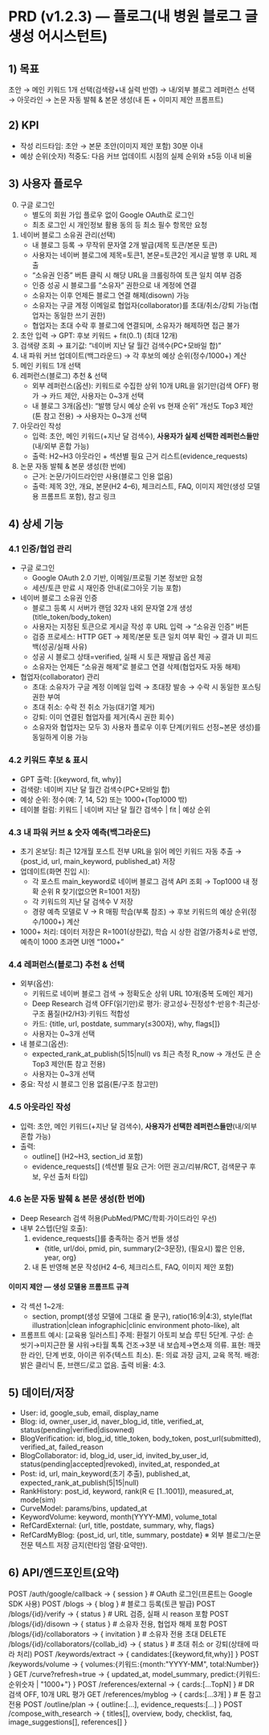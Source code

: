 # PRD (v1.2.3) — 플로그(내 병원 블로그 글 생성 어시스턴트)

## 1) 목표
초안 → 메인 키워드 1개 선택(검색량+내 실력 반영) → 내/외부 블로그 레퍼런스 선택 → 아웃라인 → 논문 자동 발췌 & 본문 생성(내 톤 + 이미지 제안 프롬프트)

## 2) KPI
- 작성 리드타임: 초안 → 본문 초안(이미지 제안 포함) 30분 이내
- 예상 순위(숫자) 적중도: 다음 커브 업데이트 시점의 실제 순위와 ±5등 이내 비율

## 3) 사용자 플로우
0. 구글 로그인
   - 별도의 회원 가입 플로우 없이 Google OAuth로 로그인
   - 최초 로그인 시 개인정보 활용 동의 등 최소 필수 항목만 요청
1. 네이버 블로그 소유권 관리(선택)
   - 내 블로그 등록 → 무작위 문자열 2개 발급(제목 토큰/본문 토큰)
   - 사용자는 네이버 블로그에 제목=토큰1, 본문=토큰2인 게시글 발행 후 URL 제출
   - “소유권 인증” 버튼 클릭 시 해당 URL을 크롤링하여 토큰 일치 여부 검증
   - 인증 성공 시 블로그를 “소유자” 권한으로 내 계정에 연결
   - 소유자는 이후 언제든 블로그 연결 해제(disown) 가능
   - 소유자는 구글 계정 이메일로 협업자(collaborator)를 초대/취소/강퇴 가능(협업자는 동일한 쓰기 권한)
   - 협업자는 초대 수락 후 블로그에 연결되며, 소유자가 해제하면 접근 불가
2. 초안 입력 → GPT: 후보 키워드 + fit(0..1) (최대 12개)
3. 검색량 조회 → 표기값: “네이버 지난 달 월간 검색수(PC+모바일 합)”
4. 내 파워 커브 업데이트(백그라운드) → 각 후보의 예상 순위(정수/1000+) 계산
5. 메인 키워드 1개 선택
6. 레퍼런스(블로그) 추천 & 선택
   - 외부 레퍼런스(옵션): 키워드로 수집한 상위 10개 URL을 읽기만(검색 OFF) 평가 → 카드 제안, 사용자는 0~3개 선택
   - 내 블로그 3개(옵션): “발행 당시 예상 순위 vs 현재 순위” 개선도 Top3 제안(톤 참고 전용) → 사용자는 0~3개 선택
7. 아웃라인 작성
   - 입력: 초안, 메인 키워드(+지난 달 검색수), **사용자가 실제 선택한 레퍼런스들만**(내/외부 혼합 가능)
   - 출력: H2~H3 아웃라인 + 섹션별 필요 근거 리스트(evidence_requests)
8. 논문 자동 발췌 & 본문 생성(한 번에)
   - 근거: 논문/가이드라인만 사용(블로그 인용 없음)
   - 출력: 제목 3안, 개요, 본문(H2 4–6), 체크리스트, FAQ, 이미지 제안(생성 모델용 프롬프트 포함), 참고 링크

## 4) 상세 기능

### 4.1 인증/협업 관리
- 구글 로그인
  - Google OAuth 2.0 기반, 이메일/프로필 기본 정보만 요청
  - 세션/토큰 만료 시 재인증 안내(로그아웃 기능 포함)
- 네이버 블로그 소유권 인증
  - 블로그 등록 시 서버가 랜덤 32자 내외 문자열 2개 생성(title_token/body_token)
  - 사용자는 지정된 토큰으로 게시글 작성 후 URL 입력 → “소유권 인증” 버튼
  - 검증 프로세스: HTTP GET → 제목/본문 토큰 일치 여부 확인 → 결과 UI 피드백(성공/실패 사유)
  - 성공 시 블로그 상태=verified, 실패 시 토큰 재발급 옵션 제공
  - 소유자는 언제든 “소유권 해제”로 블로그 연결 삭제(협업자도 자동 해제)
- 협업자(collaborator) 관리
  - 초대: 소유자가 구글 계정 이메일 입력 → 초대장 발송 → 수락 시 동일한 포스팅 권한 부여
  - 초대 취소: 수락 전 취소 가능(대기열 제거)
  - 강퇴: 이미 연결된 협업자를 제거(즉시 권한 회수)
  - 소유자와 협업자는 모두 3) 사용자 플로우 이후 단계(키워드 선정~본문 생성)를 동일하게 이용 가능


### 4.2 키워드 후보 & 표시
- GPT 출력: [{keyword, fit, why}]
- 검색량: 네이버 지난 달 월간 검색수(PC+모바일 합)
- 예상 순위: 정수(예: 7, 14, 52) 또는 1000+(Top1000 밖)
- 테이블 컬럼: 키워드 | 네이버 지난 달 월간 검색수 | fit | 예상 순위

### 4.3 내 파워 커브 & 숫자 예측(백그라운드)
- 초기 온보딩: 최근 12개월 포스트 전부 URL을 읽어 메인 키워드 자동 추출 → {post_id, url, main_keyword, published_at} 저장
- 업데이트(화면 진입 시):
  - 각 포스트 main_keyword로 네이버 블로그 검색 API 조회 → Top1000 내 정확 순위 R 찾기(없으면 R=1001 저장)
  - 각 키워드의 지난 달 검색수 V 저장
  - 경량 예측 모델로 V → R 매핑 학습(부록 참조) → 후보 키워드의 예상 순위(정수/1000+) 계산
- 1000+ 처리: 데이터 저장은 R=1001(상한값), 학습 시 상한 검열/가중치↓로 반영, 예측이 1000 초과면 UI엔 “1000+”

### 4.4 레퍼런스(블로그) 추천 & 선택
- 외부(옵션):
  - 키워드로 네이버 블로그 검색 → 정확도순 상위 URL 10개(중복 도메인 제거)
  - Deep Research 검색 OFF(읽기만)로 평가: 광고성↓·진정성↑·반응↑·최근성·구조 품질(H2/H3)·키워드 적합성
  - 카드: {title, url, postdate, summary(≤300자), why, flags[]}
  - 사용자는 0~3개 선택
- 내 블로그(옵션):
  - expected_rank_at_publish(5|15|null) vs 최근 측정 R_now → 개선도 큰 순 Top3 제안(톤 참고 전용)
  - 사용자는 0~3개 선택
- 중요: 작성 시 블로그 인용 없음(톤/구조 참고만)

### 4.5 아웃라인 작성
- 입력: 초안, 메인 키워드(+지난 달 검색수), **사용자가 선택한 레퍼런스들만**(내/외부 혼합 가능)
- 출력:
  - outline[] (H2~H3, section_id 포함)
  - evidence_requests[] (섹션별 필요 근거: 어떤 권고/리뷰/RCT, 검색문구 후보, 우선 출처 타입)

### 4.6 논문 자동 발췌 & 본문 생성(한 번에)
- Deep Research 검색 허용(PubMed/PMC/학회·가이드라인 우선)
- 내부 2스텝(단일 호출):
  1) evidence_requests[]를 충족하는 증거 번들 생성
     - {title, url/doi, pmid, pin, summary(2–3문장), (필요시) 짧은 인용, year, org}
  2) 내 톤 반영해 본문 작성(H2 4–6, 체크리스트, FAQ, 이미지 제안 포함)


#### 이미지 제안 — 생성 모델용 프롬프트 규격
- 각 섹션 1~2개:
  - section, prompt(생성 모델에 그대로 줄 문구), ratio(16:9|4:3), style(flat illustration|clean infographic|clinic environment photo-like), alt
- 프롬프트 예시:
  [교육용 일러스트]
  주제: 환절기 아토피 보습 루틴 5단계.
  구성: 손 씻기→미지근한 물 샤워→타월 톡톡 건조→3분 내 보습제→면소재 의류.
  표현: 깨끗한 라인, 단계 번호, 아이콘 위주(텍스트 최소).
  톤: 의료 과장 금지, 교육 목적.
  배경: 밝은 클리닉 톤, 브랜드/로고 없음.
  출력 비율: 4:3.

## 5) 데이터/저장
- User: id, google_sub, email, display_name
- Blog: id, owner_user_id, naver_blog_id, title, verified_at, status(pending|verified|disowned)
- BlogVerification: id, blog_id, title_token, body_token, post_url(submitted), verified_at, failed_reason
- BlogCollaborator: id, blog_id, user_id, invited_by_user_id, status(pending|accepted|revoked), invited_at, responded_at
- Post: id, url, main_keyword(초기 추출), published_at, expected_rank_at_publish(5|15|null)
- RankHistory: post_id, keyword, rank(R ∈ [1..1001]), measured_at, mode(sim)
- CurveModel: params/bins, updated_at
- KeywordVolume: keyword, month(YYYY-MM), volume_total
- RefCardExternal: {url, title, postdate, summary, why, flags}
- RefCardMyBlog: {post_id, url, title, summary, postdate}
※ 외부 블로그/논문 전문 텍스트 저장 금지(런타임 열람·요약만).

## 6) API/엔드포인트(요약)
POST /auth/google/callback        → { session }                  # OAuth 로그인(프론트는 Google SDK 사용)
POST /blogs                        → { blog }                    # 블로그 등록(토큰 발급)
POST /blogs/{id}/verify            → { status }                  # URL 검증, 실패 시 reason 포함
POST /blogs/{id}/disown            → { status }                  # 소유자 전용, 협업자 해제 포함
POST /blogs/{id}/collaborators     → { invitation }              # 소유자 전용 초대
DELETE /blogs/{id}/collaborators/{collab_id} → { status }       # 초대 취소 or 강퇴(상태에 따라 처리)
POST /keywords/extract         → { candidates:[{keyword,fit,why}] }
POST /keywords/volume          → { volumes:{키워드:{month:"YYYY-MM", total:Number}} }
GET  /curve?refresh=true       → { updated_at, model_summary, predict:{키워드: 순위숫자 | "1000+"} }
POST /references/external      → { cards:[...TopN] }      # DR 검색 OFF, 10개 URL 평가
GET  /references/myblog        → { cards:[...3개] }       # 톤 참고 전용
POST /outline/plan             → { outline:[...], evidence_requests:[...] }
POST /compose_with_research    → { titles[], overview, body, checklist, faq, image_suggestions[], references[] }
